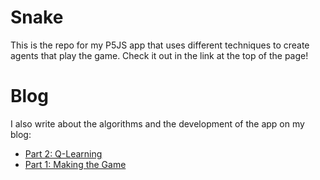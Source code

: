 # Snake
 
This is the repo for my P5JS app that uses different techniques to create agents that play the game. Check it out in the link at the top of the page!

# Blog

I also write about the algorithms and the development of the app on my blog:

* [Part 2: Q-Learning](https://kychin.netlify.app/blog/snake-2)
* [Part 1: Making the Game](https://kychin.netlify.app/blog/snake-1)
